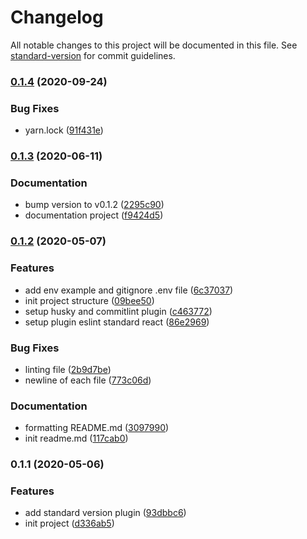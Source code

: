 # Changelog

All notable changes to this project will be documented in this file. See [standard-version](https://github.com/conventional-changelog/standard-version) for commit guidelines.

### [0.1.4](https://github.com/hendri1/react-boilerplate/compare/v0.1.7...v0.1.4) (2020-09-24)


### Bug Fixes

* yarn.lock ([91f431e](https://github.com/hendri1/react-boilerplate/commit/91f431edb75979de7d47fb4b51aa57258888e91c))

### [0.1.3](https://github.com/hendri1/react-boilerplate/compare/v0.1.2...v0.1.3) (2020-06-11)


### Documentation

* bump version to v0.1.2 ([2295c90](https://github.com/hendri1/react-boilerplate/commit/2295c903b9ffeba28bb58d5c7b5d46e6666ce650))
* documentation project ([f9424d5](https://github.com/hendri1/react-boilerplate/commit/f9424d573106e8876f76ae937341ad94ef8a7ee3))

### [0.1.2](https://github.com/hendri1/react-boilerplate/compare/v0.1.1...v0.1.2) (2020-05-07)


### Features

* add env example and gitignore .env file ([6c37037](https://github.com/hendri1/react-boilerplate/commit/6c370374035c256d09203e5c34c9d7ce71430442))
* init project structure ([09bee50](https://github.com/hendri1/react-boilerplate/commit/09bee509d414aa8d4e78c22dd519677c76f39037))
* setup husky and commitlint plugin ([c463772](https://github.com/hendri1/react-boilerplate/commit/c4637728e7db6c1e49472fb388b75f443fc3edfe))
* setup plugin eslint standard react ([86e2969](https://github.com/hendri1/react-boilerplate/commit/86e29697293e7833d592c00f9a646a934c8e0e17))


### Bug Fixes

* linting file ([2b9d7be](https://github.com/hendri1/react-boilerplate/commit/2b9d7bebab75e56eb77331c08735dc9b808c5303))
* newline of each file ([773c06d](https://github.com/hendri1/react-boilerplate/commit/773c06dfbce8988de8645ae6dc305f65b00f4995))


### Documentation

* formatting README.md ([3097990](https://github.com/hendri1/react-boilerplate/commit/309799048236a53ff688b69375bf7aa0a3e01d9e))
* init readme.md ([117cab0](https://github.com/hendri1/react-boilerplate/commit/117cab094a6c22adeb3a2a28773b146885dcbea1))

### 0.1.1 (2020-05-06)


### Features

* add standard version plugin ([93dbbc6](https://github.com/hendri1/react-boilerplate/commit/93dbbc65c45652914911d46d6cf76c2f1a3b269b))
* init project ([d336ab5](https://github.com/hendri1/react-boilerplate/commit/d336ab523a4f5300156465eb0eda7d4e55e14662))
